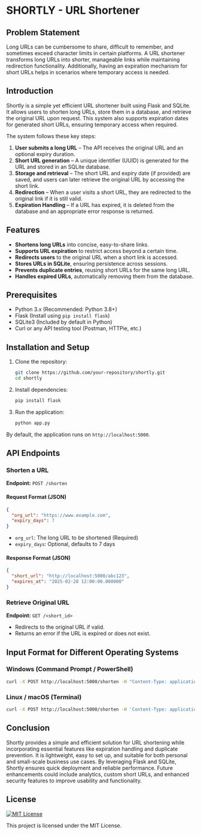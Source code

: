 # SHORTLY - URL Shortener

## Problem Statement
Long URLs can be cumbersome to share, difficult to remember, and sometimes exceed character limits in certain platforms. A URL shortener transforms long URLs into shorter, manageable links while maintaining redirection functionality. Additionally, having an expiration mechanism for short URLs helps in scenarios where temporary access is needed.

## Introduction
Shortly is a simple yet efficient URL shortener built using Flask and SQLite. It allows users to shorten long URLs, store them in a database, and retrieve the original URL upon request. This system also supports expiration dates for generated short URLs, ensuring temporary access when required.

The system follows these key steps:
1. **User submits a long URL** – The API receives the original URL and an optional expiry duration.
2. **Short URL generation** – A unique identifier (UUID) is generated for the URL and stored in an SQLite database.
3. **Storage and retrieval** – The short URL and expiry date (if provided) are saved, and users can later retrieve the original URL by accessing the short link.
4. **Redirection** – When a user visits a short URL, they are redirected to the original link if it is still valid.
5. **Expiration Handling** – If a URL has expired, it is deleted from the database and an appropriate error response is returned.

## Features
- **Shortens long URLs** into concise, easy-to-share links.
- **Supports URL expiration** to restrict access beyond a certain time.
- **Redirects users** to the original URL when a short link is accessed.
- **Stores URLs in SQLite**, ensuring persistence across sessions.
- **Prevents duplicate entries**, reusing short URLs for the same long URL.
- **Handles expired URLs**, automatically removing them from the database.

## Prerequisites
- Python 3.x (Recommended: Python 3.8+)
- Flask (Install using `pip install flask`)
- SQLite3 (Included by default in Python)
- Curl or any API testing tool (Postman, HTTPie, etc.)

## Installation and Setup
1. Clone the repository:
   ```sh
   git clone https://github.com/your-repository/shortly.git
   cd shortly
   ```

2. Install dependencies:
   ```sh
   pip install flask
   ```

3. Run the application:
   ```sh
   python app.py
   ```

By default, the application runs on `http://localhost:5000`.

## API Endpoints

### Shorten a URL
**Endpoint:** `POST /shorten`

#### Request Format (JSON)
```json
{
  "org_url": "https://www.example.com",
  "expiry_days": 7
}
```
- `org_url`: The long URL to be shortened (Required)
- `expiry_days`: Optional, defaults to 7 days

#### Response Format (JSON)
```json
{
  "short_url": "http://localhost:5000/abc123",
  "expires_at": "2025-02-28 12:00:00.000000"
}
```

### Retrieve Original URL
**Endpoint:** `GET /<short_id>`

- Redirects to the original URL if valid.
- Returns an error if the URL is expired or does not exist.

## Input Format for Different Operating Systems

### Windows (Command Prompt / PowerShell)
```sh
curl -X POST http://localhost:5000/shorten -H "Content-Type: application/json" -d "{\"org_url\": \"https://www.example.com\", \"expiry_days\": 7}"
```

### Linux / macOS (Terminal)
```sh
curl -X POST http://localhost:5000/shorten -H 'Content-Type: application/json' -d '{"org_url": "https://www.example.com", "expiry_days": 7}'
```

## Conclusion
Shortly provides a simple and efficient solution for URL shortening while incorporating essential features like expiration handling and duplicate prevention. It is lightweight, easy to set up, and suitable for both personal and small-scale business use cases. By leveraging Flask and SQLite, Shortly ensures quick deployment and reliable performance. Future enhancements could include analytics, custom short URLs, and enhanced security features to improve usability and functionality.

## License
[![MIT License](https://img.shields.io/badge/License-MIT-yellow.svg)](https://opensource.org/licenses/MIT)

This project is licensed under the MIT License.

